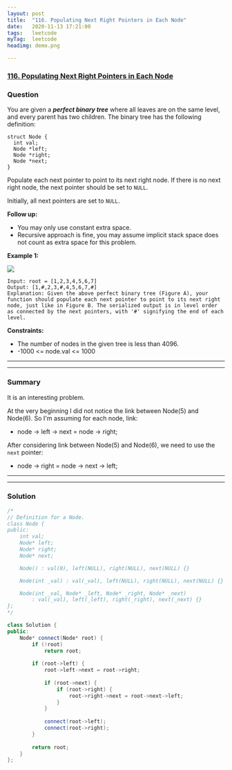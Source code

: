 ```yaml
---
layout: post
title:  "116. Populating Next Right Pointers in Each Node"
date:   2020-11-13 17:21:00
tags:	leetcode
myTag:	leetcode
headimg: demo.png

---
```


### [116. Populating Next Right Pointers in Each Node](https://leetcode.com/problems/populating-next-right-pointers-in-each-node/)

### Question

You are given a ***perfect binary tree*** where all leaves are on the same level, and every parent has two children. The binary tree has the following definition:

```
struct Node {
  int val;
  Node *left;
  Node *right;
  Node *next;
}
```

Populate each next pointer to point to its next right node. If there is no next right node, the next pointer should be set to `NULL`.

Initially, all next pointers are set to `NULL`.

 

**Follow up:**

+ You may only use constant extra space.
+ Recursive approach is fine, you may assume implicit stack space does not count as extra space for this problem.
 

**Example 1:**

![](https://assets.leetcode.com/uploads/2019/02/14/116_sample.png)

```
Input: root = [1,2,3,4,5,6,7]
Output: [1,#,2,3,#,4,5,6,7,#]
Explanation: Given the above perfect binary tree (Figure A), your function should populate each next pointer to point to its next right node, just like in Figure B. The serialized output is in level order as connected by the next pointers, with '#' signifying the end of each level.
```

**Constraints:**

+ The number of nodes in the given tree is less than 4096.
+ -1000 <= node.val <= 1000



---
---

### Summary

It is an interesting problem. 

At the very beginning I did not notice the link between Node(5) and Node(6). So I'm assuming for each node, link:

+ node -> left -> next = node -> right;

After considering link between Node(5) and Node(6), we need to use the `next` pointer:

+ node -> right = node -> next -> left;

---
---

### Solution

```cpp
/*
// Definition for a Node.
class Node {
public:
    int val;
    Node* left;
    Node* right;
    Node* next;

    Node() : val(0), left(NULL), right(NULL), next(NULL) {}

    Node(int _val) : val(_val), left(NULL), right(NULL), next(NULL) {}

    Node(int _val, Node* _left, Node* _right, Node* _next)
        : val(_val), left(_left), right(_right), next(_next) {}
};
*/

class Solution {
public:
    Node* connect(Node* root) {
        if (!root)  
            return root;
        
        if (root->left) {
            root->left->next = root->right;
            
            if (root->next) {
                if (root->right) {
                    root->right->next = root->next->left;
                }
            }
            
            connect(root->left);
            connect(root->right);   
        }
     
        return root;
    }
};

```
